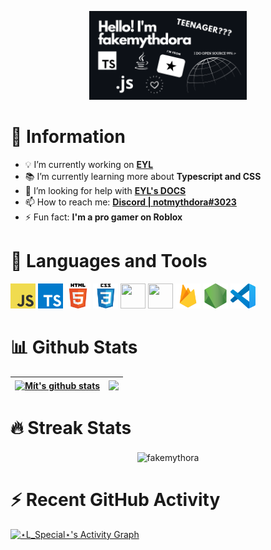 <p align="center"><a href="https://mythdora.carrd.co/"><img width="50%" src="img profile.png" /></a></p>

# **📌 Information**
- 💡 I’m currently working on [**EYL**](https://github.com/fakemythdora/EYL)
- 📚 I’m currently learning more about **Typescript and CSS**
- 🤔 I’m looking for help with [**EYL's DOCS**](https://github.com/fakemythdora/EYL/tree/main/docs)
- 📫 How to reach me: **[Discord | notmythdora#3023](https://discord.com/users/897838071922446466)**
- ⚡ Fun fact: **I'm a pro gamer on Roblox**

# **📯 Languages and Tools**  
<code><img height="40" width="40" src="https://raw.githubusercontent.com/github/explore/80688e429a7d4ef2fca1e82350fe8e3517d3494d/topics/javascript/javascript.png"></code>
<code><img height="40" width="40" src="https://raw.githubusercontent.com/github/explore/80688e429a7d4ef2fca1e82350fe8e3517d3494d/topics/typescript/typescript.png"></code>
<code><img height="40" width="40" src="https://raw.githubusercontent.com/github/explore/80688e429a7d4ef2fca1e82350fe8e3517d3494d/topics/html/html.png"></code>
<code><img height="40" width="40" src="https://raw.githubusercontent.com/github/explore/80688e429a7d4ef2fca1e82350fe8e3517d3494d/topics/css/css.png"></code>
<code><img height="40" width="40" src="https://cdn.iconscout.com/icon/free/png-512/mongodb-3-1175138.png"></code>
<code><img height="40" width="40" src="https://cdn4.iconfinder.com/data/icons/logos-3/600/React.js_logo-512.png"></code>
<code><img height="40" width="40" src="https://raw.githubusercontent.com/github/explore/80688e429a7d4ef2fca1e82350fe8e3517d3494d/topics/firebase/firebase.png"></code>
<code><img height="40" width="40" src="https://raw.githubusercontent.com/github/explore/80688e429a7d4ef2fca1e82350fe8e3517d3494d/topics/nodejs/nodejs.png"></code>
<code><img height="40" width="40" src="https://raw.githubusercontent.com/github/explore/80688e429a7d4ef2fca1e82350fe8e3517d3494d/topics/visual-studio-code/visual-studio-code.png"></code>

# **📊 Github Stats**
| <a href="https://github.com/anuraghazra/github-readme-stats"><img align="center" src="https://github-readme-stats.vercel.app/api?username=fakemythdora&count_private=true&show_icons=true&include_all_commits=true&theme=github_dark" alt="Mít's github stats" /></a> | <a href="https://github.com/anuraghazra/github-readme-stats"><img align="center" src="https://github-readme-stats.vercel.app/api/top-langs/?username=fakemythdora&layout=compact&theme=github_dark&langs_count=8" /></a> |
| ------------- | ------------- |

# **🔥 Streak Stats**
<a><p align="center"><img align="center" src="https://github-readme-streak-stats.herokuapp.com/?user=fakemythdora&theme=black-ice" alt="fakemythora" /></p></a>

# **⚡ Recent GitHub Activity**
<a href="https://github.com/fakemythdora"><img alt="⋆L_Special⋆'s Activity Graph" src="https://activity-graph.herokuapp.com/graph?username=fakemythdora&custom_title=L_Special's%20Contribution%20Graph&theme=react-dark" /></a>
